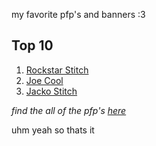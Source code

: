 my favorite pfp's and banners :3


## Top 10
1. [Rockstar Stitch](https://raw.githubusercontent.com/shxrklol/pfp/main/pfps/rockstar-stitch.jpeg)
2. [Joe Cool](https://raw.githubusercontent.com/shxrklol/pfp/main/pfps/joe%20cool.jpg)
3. [Jacko Stitch](https://raw.githubusercontent.com/shxrklol/pfp/main/pfps/jacko-stitch.jpeg)

*find the all of the pfp's [here](https://github.com/shxrklol/pfp)*


uhm yeah so thats it
